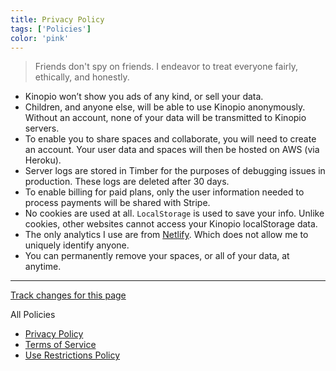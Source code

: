 ```yaml
---
title: Privacy Policy
tags: ['Policies']
color: 'pink'
---
```


> Friends don't spy on friends. I endeavor to treat everyone fairly, ethically, and honestly.

- Kinopio won’t show you ads of any kind, or sell your data.
- Children, and anyone else, will be able to use Kinopio anonymously. Without an account, none of your data will be transmitted to Kinopio servers.
- To enable you to share spaces and collaborate, you will need to create an account. Your user data and spaces will then be hosted on AWS (via Heroku).
- Server logs are stored in Timber for the purposes of debugging issues in production. These logs are deleted after 30 days.
- To enable billing for paid plans, only the user information needed to process payments will be shared with Stripe.
- No cookies are used at all. `LocalStorage` is used to save your info. Unlike cookies, other websites cannot access your Kinopio localStorage data.
- The only analytics I use are from [Netlify](https://www.netlify.com/products/analytics/). Which does not allow me to uniquely identify anyone.
- You can permanently remove your spaces, or all of your data, at anytime.

---

[Track changes for this page](https://github.com/kinopio-club/kinopio-help/blob/master/posts/privacy-policy.md)

All Policies
- [Privacy Policy](/posts/privacy-policy/)
- [Terms of Service](/posts/terms-of-service/)
- [Use Restrictions Policy](/posts/use-restrictions-policy/)
